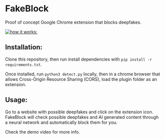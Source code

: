 # FakeBlock
Proof of concept Google Chrome extension that blocks deepfakes.

[![how it works:](https://github.com/sirmammingtonham/FakeBlock/blob/master/demo.gif?raw=true)](https://docs.google.com/presentation/d/1CHGox3OH4PVB3Ks_ThE1JMyCckJGKKIai0LA9rffEec/edit?usp=sharing)

## Installation:
Clone this repository, then run install dependencies with ```pip install -r requirements.txt```.

Once installed, run ```python3 detect.py``` locally, then in a chrome browser that allows Cross-Origin Resource Sharing (CORS), load the plugin folder as an extension.

## Usage:
Go to a website with possible deepfakes and click on the extension icon. FakeBlock will check possible deepfakes and AI generated content through a neural network and automatically block them for you.

Check the demo video for more info.
